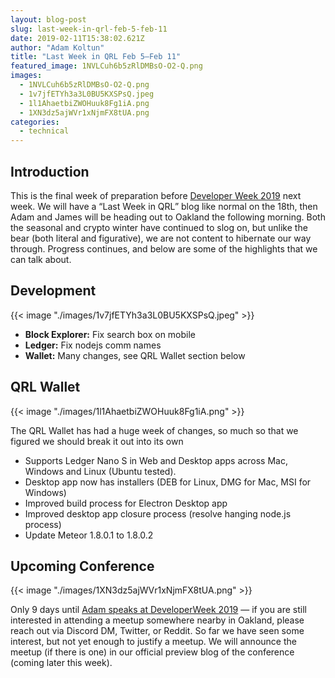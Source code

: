 ```yaml
---
layout: blog-post
slug: last-week-in-qrl-feb-5-feb-11
date: 2019-02-11T15:38:02.621Z
author: "Adam Koltun"
title: "Last Week in QRL Feb 5–Feb 11"
featured_image: 1NVLCuh6b5zRlDMBsO-O2-Q.png
images:
  - 1NVLCuh6b5zRlDMBsO-O2-Q.png
  - 1v7jfETYh3a3L0BU5KXSPsQ.jpeg
  - 1l1AhaetbiZWOHuuk8Fg1iA.png
  - 1XN3dz5ajWVr1xNjmFX8tUA.png
categories:
  - technical
---
```


## Introduction

This is the final week of preparation before [Developer Week 2019](https://www.developerweek.com/) next week. We will have a “Last Week in QRL” blog like normal on the 18th, then Adam and James will be heading out to Oakland the following morning. Both the seasonal and crypto winter have continued to slog on, but unlike the bear (both literal and figurative), we are not content to hibernate our way through. Progress continues, and below are some of the highlights that we can talk about.

## Development

{{< image "./images/1v7jfETYh3a3L0BU5KXSPsQ.jpeg" >}}

* **Block Explorer:** Fix search box on mobile
* **Ledger:** Fix nodejs comm names
* **Wallet:** Many changes, see QRL Wallet section below

## QRL Wallet

{{< image "./images/1l1AhaetbiZWOHuuk8Fg1iA.png" >}}

The QRL Wallet has had a huge week of changes, so much so that we figured we should break it out into its own

* Supports Ledger Nano S in Web and Desktop apps across Mac, Windows and Linux (Ubuntu tested).
* Desktop app now has installers (DEB for Linux, DMG for Mac, MSI for Windows)
* Improved build process for Electron Desktop app
* Improved desktop app closure process (resolve hanging node.js process)
* Update Meteor 1.8.0.1 to 1.8.0.2

## Upcoming Conference

{{< image "./images/1XN3dz5ajWVr1xNjmFX8tUA.png" >}}

Only 9 days until [Adam speaks at DeveloperWeek 2019](https://developerweek2019.sched.com/speaker/adam_koltun.1yz9ak9c) — if you are still interested in attending a meetup somewhere nearby in Oakland, please reach out via Discord DM, Twitter, or Reddit. So far we have seen some interest, but not yet enough to justify a meetup. We will announce the meetup (if there is one) in our official preview blog of the conference (coming later this week).